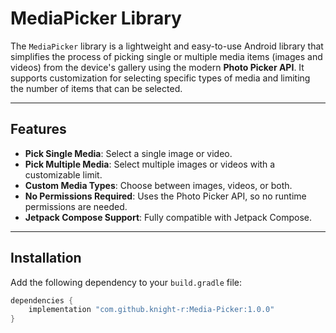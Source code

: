 # MediaPicker Library

The `MediaPicker` library is a lightweight and easy-to-use Android library that simplifies the process of picking single or multiple media items (images and videos) from the device's gallery using the modern **Photo Picker API**. It supports customization for selecting specific types of media and limiting the number of items that can be selected.

---

## Features

- **Pick Single Media**: Select a single image or video.
- **Pick Multiple Media**: Select multiple images or videos with a customizable limit.
- **Custom Media Types**: Choose between images, videos, or both.
- **No Permissions Required**: Uses the Photo Picker API, so no runtime permissions are needed.
- **Jetpack Compose Support**: Fully compatible with Jetpack Compose.

---

## Installation

Add the following dependency to your `build.gradle` file:

```gradle
dependencies {
    implementation "com.github.knight-r:Media-Picker:1.0.0" 
}

